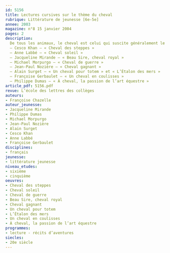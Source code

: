 ```yaml
---
id: 5156
title: Lectures cursives sur le thème du cheval 
rubrique: Littérature de jeunesse [6e-5e]
annee: 2003
magazine: n°8 15 janvier 2004
pages: 2
description: 
  De tous les animaux, le cheval est celui qui suscite généralement le plus d’engouement auprès des jeunes adolescents. Ils sont nombreux à réclamer des livres sur ce thème. Outre les classiques incontournables comme « Crin Blanc » ou « Mon Ami Flicka », il existe une liste impressionnante de livres sur le cheval. Tous n’ont cependant pas le même intérêt ou la même qualité. Cet article présente un corpus dans lequel chaque livre nous fait voyager avec le cheval, soit dans le temps, soit dans l’espace. Le lecteur peut ainsi doublement s’enrichir.
  – Cesco Khan – « Cheval des steppes »
  – Anne Labbé – « Cheval soleil »
  – Jacqueline Mirande – « Beau Sire, cheval royal »
  – Michael Morpurgo – « Cheval de guerre »
  – Jean-Paul Nozière – « Cheval gagnant »
  – Alain Surget – « Un cheval pour totem » et « L’Étalon des mers »
  – Françoise Gerbaulet – « Un cheval en coulisses »
  – Philippe Dumas – « À cheval, la passion de l’art équestre »
article_pdf: 5156.pdf
revue: L’école des lettres des collèges
auteurs:
- Françoise Chazelle
auteur_jeunesse:
- Jacqueline Mirande
- Philippe Dumas
- Michael Morpurgo
- Jean-Paul Nozière
- Alain Surget
- Cesco Khan
- Anne Labbé
- Françoise Gerbaulet
disciplines:
- français
jeunesse:
- littérature jeunesse
niveau_etudes:
- sixième
- cinquième
oeuvres:
- Cheval des steppes
- Cheval soleil
- Cheval de guerre
- Beau Sire, cheval royal
- Cheval gagnant
- Un cheval pour totem
- L’Étalon des mers
- Un cheval en coulisses
- À cheval, la passion de l’art équestre
programmes:
- lecture - récits d’aventures
siecles:
- 20e siècle
---
```

